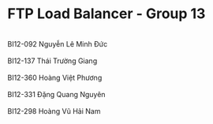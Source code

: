 # FTP Load Balancer - Group 13
 
<br>BI12-092 Nguyễn Lê Minh Đức<br/>
<br>BI12-137 Thái Trường Giang<br/>
<br>BI12-360 Hoàng Việt Phương<br/>
<br>BI12-331 Đặng Quang Nguyên<br/>
<br>BI12-298 Hoàng Vũ Hải Nam<br/>

